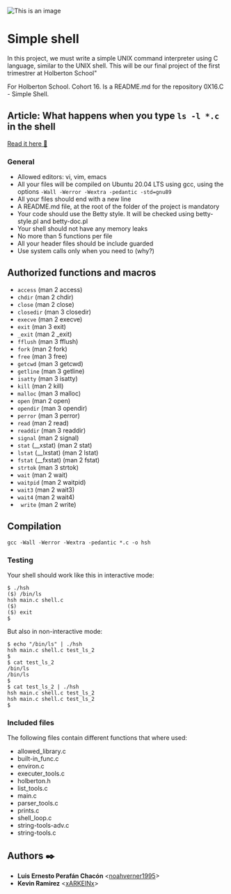 ![This is an image](https://getlogovector.com/wp-content/uploads/2020/11/holberton-school-logo-vector.png)

# Simple shell #
In this project, we must write a simple UNIX command interpreter using C language, similar to the UNIX shell. This will be our final project of the first trimestrer at Holberton School"

For Holberton School.
Cohort 16.
Is a README.md for the repository 0X16.C - Simple Shell.

## Article: What happens when you type `ls -l *.c` in the shell ##

[Read it here 👀](https://medium.com/@3857/what-happens-when-you-type-ls-l-c-and-hit-enter-in-a-shell-da497f5c4720)

### General ###

- Allowed editors: vi, vim, emacs
- All your files will be compiled on Ubuntu 20.04 LTS using gcc, using the options ``` -Wall -Werror -Wextra -pedantic -std=gnu89 ```
- All your files should end with a new line
- A README.md file, at the root of the folder of the project is mandatory
- Your code should use the Betty style. It will be checked using betty-style.pl and betty-doc.pl
- Your shell should not have any memory leaks
- No more than 5 functions per file
- All your header files should be include guarded
- Use system calls only when you need to (why?)

## Authorized functions and macros ##
- ``` access ``` (man 2 access)
- ``` chdir ``` (man 2 chdir)
- ``` close ``` (man 2 close)
- ``` closedir ``` (man 3 closedir)
- ``` execve ``` (man 2 execve)
- ``` exit ``` (man 3 exit)
- ``` _exit ``` (man 2 _exit)
- ``` fflush ``` (man 3 fflush)
- ``` fork ``` (man 2 fork)
- ``` free ``` (man 3 free)
- ``` getcwd ``` (man 3 getcwd)
- ``` getline ``` (man 3 getline)
- ``` isatty ``` (man 3 isatty)
- ``` kill ``` (man 2 kill)
- ``` malloc ``` (man 3 malloc)
- ``` open ```  (man 2 open)
- ``` opendir ``` (man 3 opendir)
- ``` perror ``` (man 3 perror)
- ``` read ``` (man 2 read)
- ``` readdir ``` (man 3 readdir)
- ``` signal ``` (man 2 signal)
- ``` stat ``` (__xstat) (man 2 stat)
- ``` lstat ``` (__lxstat) (man 2 lstat)
- ``` fstat ``` (__fxstat) (man 2 fstat)
- ``` strtok ``` (man 3 strtok)
- ``` wait ``` (man 2 wait)
- ``` waitpid ``` (man 2 waitpid)
- ``` wait3 ``` (man 2 wait3)
- ``` wait4 ``` (man 2 wait4)
- ``` write``` (man 2 write)
## Compilation ##

``` gcc -Wall -Werror -Wextra -pedantic *.c -o hsh ```

### Testing ###
Your shell should work like this in interactive mode:

```
$ ./hsh
($) /bin/ls
hsh main.c shell.c
($)
($) exit
$
```
But also in non-interactive mode:
```
$ echo "/bin/ls" | ./hsh
hsh main.c shell.c test_ls_2
$
$ cat test_ls_2
/bin/ls
/bin/ls
$
$ cat test_ls_2 | ./hsh
hsh main.c shell.c test_ls_2
hsh main.c shell.c test_ls_2
$
```
### Included files
The following files contain different functions that where used:
- allowed_library.c
- built-in_func.c
- environ.c
- executer_tools.c
- holberton.h
- list_tools.c
- main.c
- parser_tools.c
- prints.c
- shell_loop.c
- string-tools-adv.c
- string-tools.c

## Authors :black_nib:
* __Luis Ernesto Perafán Chacón__  <[noahverner1995](https://github.com/noahverner1995)>
* __Kevin Ramirez__ <[xARKEINx](https://github.com/xARKEINx)>

